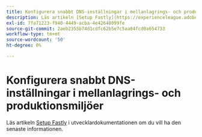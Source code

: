 ```yaml
---
title: Konfigurera snabbt DNS-inställningar i mellanlagrings- och produktionsmiljöer
description: Läs artikeln [Setup Fastly](https://experienceleague.adobe.com/sv/docs/commerce-cloud-service/user-guide/cdn/setup-fastly/fastly-configuration) i utvecklardokumentationen för den senaste informationen.
exl-id: 7fa71223-f940-4449-acba-4e42648099fe
source-git-commit: 2aeb2355b74d1cdfc62b5e7c5aa04fcd0a654733
workflow-type: tm+mt
source-wordcount: '50'
ht-degree: 0%

---
```


# Konfigurera snabbt DNS-inställningar i mellanlagrings- och produktionsmiljöer

Läs artikeln [Setup Fastly](https://experienceleague.adobe.com/sv/docs/commerce-cloud-service/user-guide/cdn/setup-fastly/fastly-configuration) i utvecklardokumentationen om du vill ha den senaste informationen.
